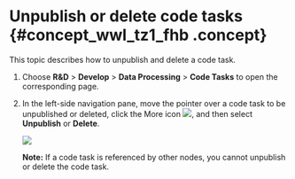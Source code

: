 # Unpublish or delete code tasks {#concept_wwl_tz1_fhb .concept}

This topic describes how to unpublish and delete a code task.

1.  Choose **R&D** \> **Develop** \> **Data Processing** \> **Code Tasks** to open the corresponding page.
2.  In the left-side navigation pane, move the pointer over a code task to be unpublished or deleted, click the More icon ![](http://static-aliyun-doc.oss-cn-hangzhou.aliyuncs.com/assets/img/149433/156134681641498_en-US.png), and then select **Unpublish** or **Delete**.

    ![](http://static-aliyun-doc.oss-cn-hangzhou.aliyuncs.com/assets/img/149549/156134681641524_en-US.png)

    **Note:** If a code task is referenced by other nodes, you cannot unpublish or delete the code task.



